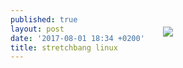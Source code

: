 ```yaml
---
published: true
layout: post
date: '2017-08-01 18:34 +0200'
title: stretchbang linux
---
```

<a href="/stretchbang"><img src="{{site.baseurl}}/media/stretchBangLogo.png" style="max-width:1347px; position:relative; left:50%; transform:translate(-50%, 0%); margin-top: -70px; margin-bottom: -170px"></a>
